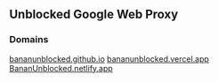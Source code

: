 ## Unblocked Google Web Proxy



### Domains 
[bananunblocked.github.io](https://bananunblocked.github.io)
[bananunblocked.vercel.app](https://bananunblocked.vercel.app)
[BananUnblocked.netlify.app](https://BananUnblocked.netlify.app)
